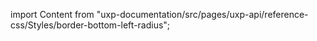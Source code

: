 
import Content from "uxp-documentation/src/pages/uxp-api/reference-css/Styles/border-bottom-left-radius";

<Content query="product=photoshop"/>
